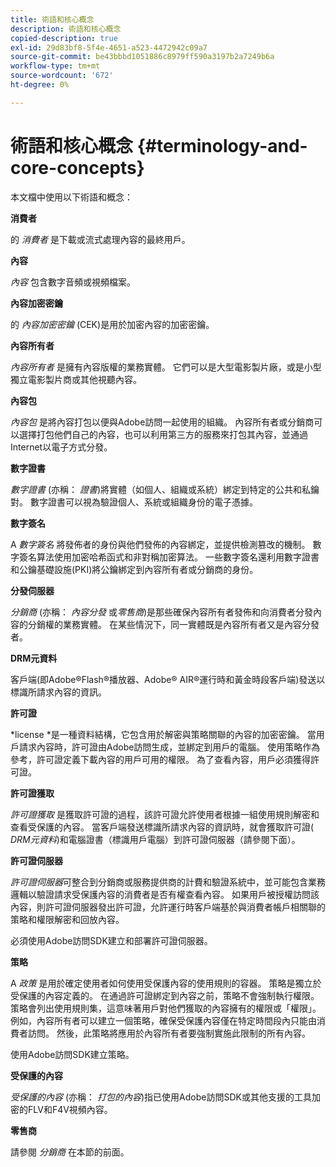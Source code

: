 ```yaml
---
title: 術語和核心概念
description: 術語和核心概念
copied-description: true
exl-id: 29d83bf8-5f4e-4651-a523-4472942c09a7
source-git-commit: be43bbbd1051886c8979ff590a3197b2a7249b6a
workflow-type: tm+mt
source-wordcount: '672'
ht-degree: 0%

---
```


# 術語和核心概念 {#terminology-and-core-concepts}

本文檔中使用以下術語和概念：

**消費者**

的 *消費者* 是下載或流式處理內容的最終用戶。

**內容**

*內容* 包含數字音頻或視頻檔案。

**內容加密密鑰**

的 *內容加密密鑰* (CEK)是用於加密內容的加密密鑰。

**內容所有者**

*內容所有者* 是擁有內容版權的業務實體。 它們可以是大型電影製片廠，或是小型獨立電影製片商或其他視聽內容。

**內容包**

*內容包* 是將內容打包以便與Adobe訪問一起使用的組織。 內容所有者或分銷商可以選擇打包他們自己的內容，也可以利用第三方的服務來打包其內容，並通過Internet以電子方式分發。

**數字證書**

*數字證書* (亦稱： *證書*)將實體（如個人、組織或系統）綁定到特定的公共和私鑰對。 數字證書可以視為驗證個人、系統或組織身份的電子憑據。

**數字簽名**

A *數字簽名* 將發佈者的身份與他們發佈的內容綁定，並提供檢測篡改的機制。 數字簽名算法使用加密哈希函式和非對稱加密算法。 一些數字簽名還利用數字證書和公鑰基礎設施(PKI)將公鑰綁定到內容所有者或分銷商的身份。

**分發伺服器**

*分銷商* (亦稱： *內容分發* 或*零售商*)是那些確保內容所有者發佈和向消費者分發內容的分銷權的業務實體。 在某些情況下，同一實體既是內容所有者又是內容分發者。

**DRM元資料**

客戶端(即Adobe®Flash®播放器、Adobe® AIR®運行時和黃金時段客戶端)發送以標識所請求內容的資訊。

**許可證**

*license *是一種資料結構，它包含用於解密與策略關聯的內容的加密密鑰。 當用戶請求內容時，許可證由Adobe訪問生成，並綁定到用戶的電腦。 使用策略作為參考，許可證定義下載內容的用戶可用的權限。 為了查看內容，用戶必須獲得許可證。

**許可證獲取**

*許可證獲取* 是獲取許可證的過程，該許可證允許使用者根據一組使用規則解密和查看受保護的內容。 當客戶端發送標識所請求內容的資訊時，就會獲取許可證( *DRM元資料*)和電腦證書（標識用戶電腦）到許可證伺服器（請參閱下面）。

**許可證伺服器**

*許可證伺服器*可整合到分銷商或服務提供商的計費和驗證系統中，並可能包含業務邏輯以驗證請求受保護內容的消費者是否有權查看內容。 如果用戶被授權訪問該內容，則許可證伺服器發出許可證，允許運行時客戶端基於與消費者帳戶相關聯的策略和權限解密和回放內容。

必須使用Adobe訪問SDK建立和部署許可證伺服器。

**策略**

A *政策* 是用於確定使用者如何使用受保護內容的使用規則的容器。 策略是獨立於受保護的內容定義的。 在通過許可證綁定到內容之前，策略不會強制執行權限。 策略會列出使用規則集，這意味著用戶對他們獲取的內容擁有的權限或「權限」。 例如，內容所有者可以建立一個策略，確保受保護內容僅在特定時間段內只能由消費者訪問。 然後，此策略將應用於內容所有者要強制實施此限制的所有內容。

使用Adobe訪問SDK建立策略。

**受保護的內容**

*受保護的內容* (亦稱： *打包的內容*)指已使用Adobe訪問SDK或其他支援的工具加密的FLV和F4V視頻內容。

**零售商**

請參閱 *分銷商* 在本節的前面。
